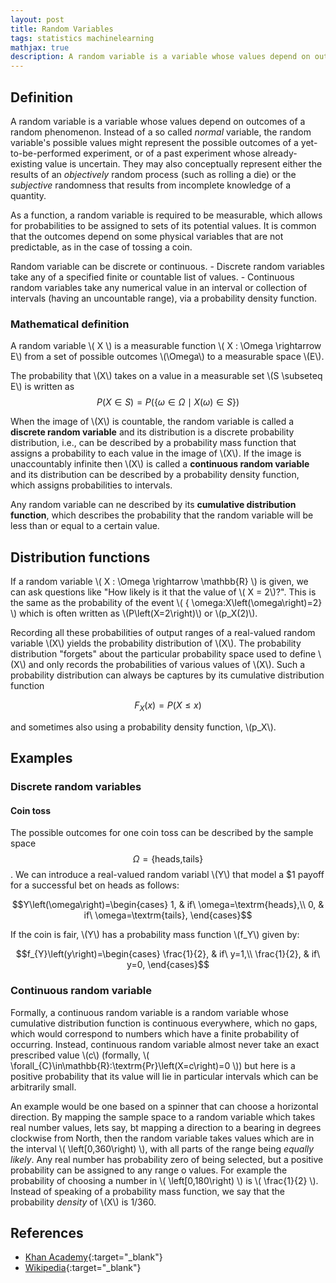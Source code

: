```yaml
---
layout: post
title: Random Variables
tags: statistics machinelearning
mathjax: true
description: A random variable is a variable whose values depend on outcomes of a random phenomenon. Instead of a so called _normal_ variable, the random variable's possible values might represent the possible outcomes of a yet-to-be-performed experiment, or of a past experiment whose already-existing value is uncertain.
---
```

## Definition

A random variable is a variable whose values depend on outcomes of a random phenomenon. Instead of a so called _normal_ variable, the random variable's possible values might represent the possible outcomes of a yet-to-be-performed experiment, or of a past experiment whose already-existing value is uncertain. They may also conceptually represent either the results of an _objectively_ random process (such as rolling a die) or the _subjective_ randomness that results from incomplete knowledge of a quantity.

As a function, a random variable is required to be measurable, which allows for probabilities to be assigned to sets of its potential values. It is common that the outcomes depend on some physical variables that are not predictable, as in the case of tossing a coin.

Random variable can be discrete or continuous.
    - Discrete random variables take any of a specified finite or countable list of values. 
    - Continuous random variables take any numerical value in an interval or collection of intervals (having an uncountable range), via a probability density function.

### Mathematical definition

A random variable \\( X \\) is a measurable function \\( X : \Omega \rightarrow E\\) from a set of possible outcomes \\(\Omega\\) to a measurable space \\(E\\).

The probability that \\(X\\) takes on a value in a measurable set \\(S \subseteq E\\) is written as $$P\left(X\in S\right)=P\left(\left\{ \omega\in\Omega\mid X\left(\omega\right)\in S\right\} \right)$$

When the image of \\(X\\) is countable, the random variable is called a **discrete random variable** and its distribution is a discrete probability distribution, i.e., can be described by a probability mass function that assigns a probability to each value in the image of \\(X\\). If the image is unaccountably infinite then \\(X\\) is called a **continuous random variable** and its distribution can be described by a probability density function, which assigns probabilities to intervals.

Any random variable can ne described by its **cumulative distribution function**, which describes the probability that the random variable will be less than or equal to a certain value.

## Distribution functions

If a random variable \\( X : \Omega \rightarrow \mathbb{R} \\) is given, we can ask questions like "How likely is it that the value of \\( X = 2\\)?". This is the same as the probability of the event \\( \{ \omega:X\left(\omega\right)=2\} \\) which is often written as \\(P\left(X=2\right)\\) or \\(p_X(2)\\).

Recording all these probabilities of output ranges of a real-valued random variable \\(X\\) yields the probability distribution of \\(X\\). The probability distribution "forgets" about the particular probability space used to define \\(X\\) and only records the probabilities of various values of \\(X\\). Such a probability distribution can always be captures by its cumulative distribution function

$$ F_{X}\left(x\right)=P\left(X\leq x\right) $$

and sometimes also using a probability density function, \\(p_X\\). 


## Examples

### Discrete random variables

#### Coin toss

The possible outcomes for one coin toss can be described by the sample space $$\Omega=\left\{ \textrm{heads,tails}\right\}$$. We can introduce a real-valued random variabl \\(Y\\) that model a $1 payoff for a successful bet on heads as follows:

$$Y\left(\omega\right)=\begin{cases}
1, & if\ \omega=\textrm{heads},\\
0, & if\ \omega=\textrm{tails},
\end{cases}$$

If the coin is fair, \\(Y\\) has a probability mass function \\(f_Y\\) given by:

$$f_{Y}\left(y\right)=\begin{cases}
\frac{1}{2}, & if\ y=1,\\
\frac{1}{2}, & if\ y=0,
\end{cases}$$

### Continuous random variable

Formally, a continuous random variable is a random variable whose cumulative distribution function is continuous everywhere, which no gaps, which would correspond to numbers which have a finite probability of occurring. Instead, continuous random variable almost never take an exact prescribed value \\(c\\) (formally, \\( \forall_{C}\in\mathbb{R}:\textrm{Pr}\left(X=c\right)=0 \\)) but here is a positive probability that its value will lie in particular intervals which can be arbitrarily small.

An example would be one based on a spinner that can choose a horizontal direction. By mapping the sample space to a random variable which takes real number values, lets say, bt mapping a direction to a bearing in degrees clockwise from North, then the random variable takes values which are in the interval \\( \left[0,360\right) \\), with all parts of the range being _equally likely_. Any real number has probability zero of being selected, but a positive probability can be assigned to any range o values. For example the probability of choosing a number in \\( \left[0,180\right) \\) is \\( \frac{1}{2} \\). Instead of speaking of a probability mass function, we say that the probability _density_ of \\(X\\) is 1/360.


## References

- [Khan Academy](https://www.youtube.com/c/khanacademy){:target="_blank"}
- [Wikipedia](https://en.wikipedia.org/wiki/Random_variable){:target="_blank"}
   
